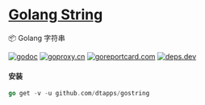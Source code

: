 <h1>
<a href="https://www.dtapp.net/">Golang String</a>
</h1>

📦 Golang 字符串

[comment]: <> (go)
[![godoc](https://pkg.go.dev/badge/github.com/dtapps/gostring?status.svg)](https://pkg.go.dev/github.com/dtapps/gostring)
[![goproxy.cn](https://goproxy.cn/stats/github.com/dtapps/gostring/badges/download-count.svg)](https://goproxy.cn/stats/github.com/dtapps/gostring)
[![goreportcard.com](https://goreportcard.com/badge/github.com/dtapps/gostring)](https://goreportcard.com/report/github.com/dtapps/gostring)
[![deps.dev](https://img.shields.io/badge/deps-go-red.svg)](https://deps.dev/go/github.com%2Fdtapps%2Fgostring)

#### 安装

```go
go get -v -u github.com/dtapps/gostring
```
